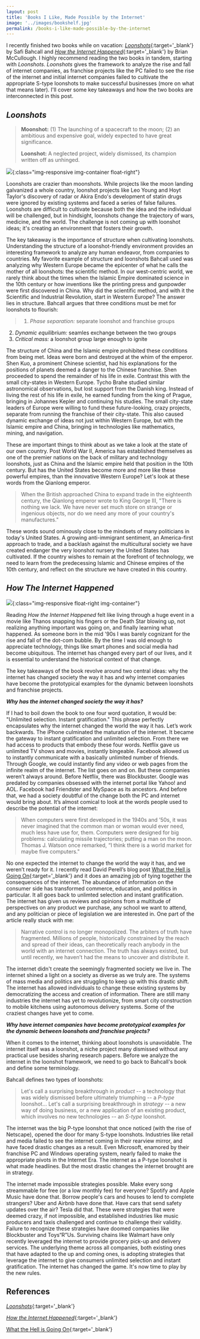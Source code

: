 ```yaml
---
layout: post
title: 'Books I Like, Made Possible by the Internet'
image: '../images/bookshelf.jpg'
permalink: /books-i-like-made-possible-by-the-internet
---
```

I recently finished two books while on vacation: [*Loonshots*](https://www.amazon.com/Loonshots-Nurture-Diseases-Transform-Industries/dp/1250185963/ref=sr_1_2?keywords=loonshots&qid=1556856545&s=gateway&sr=8-2){:target='_blank'} by Safi Bahcall and [*How the Internet Happened*](https://www.amazon.com/s?k=how+the+internet+happened+by+brian+mccullough&crid=2VMKK73BEFR7I&sprefix=how+the+internet%2Caps%2C135&ref=nb_sb_ss_i_1_16){:target='_blank'} by Brian McCullough. I highly recommend reading the two books in tandem, starting with *Loonshots*. *Loonshots* gives the framework to analyze the rise and fall of internet companies, as franchise projects like the PC failed to see the rise of the internet and initial internet companies failed to cultivate the appropriate S-type loonshots to make successful businesses (more on what that means later). I'll cover some key takeaways and how the two books are interconnected in this post.

## *Loonshots*
> **Moonshot:** (1) The launching of a spacecraft to the moon; (2) an ambitious and expensive goal, widely expected to have great significance.
>
> **Loonshot:** A neglected project, widely dismissed, its champion written off as unhinged.

![](/images/loonshots.jpg){:class="img-responsive img-container float-right"}

Loonshots are crazier than moonshots. While projects like the moon landing galvanized a whole country, loonshot projects like Leo Young and Hoyt Taylor's discovery of radar or Akira Endo's development of statin drugs were ignored by existing systems and faced a series of false failures. Loonshots are difficult to cultivate because both the idea and the individual will be challenged, but in hindsight, loonshots change the trajectory of wars, medicine, and the world. The challenge is not coming up with loonshot ideas; it's creating an environment that fosters their growth.

The key takeaway is the importance of structure when cultivating loonshots. Understanding the structure of a loonshot-friendly environment provides an interesting framework to analyze any human endeavor, from companies to countries. My favorite example of structure and loonshots Bahcall used was analyzing why Western Europe became the epicenter of what he calls the mother of all loonshots: the scientific method. In our west-centric world, we rarely think about the times when the Islamic Empire dominated science in the 10th century or how inventions like the printing press and gunpowder were first discovered in China. Why did the scientific method, and with it the Scientific and Industrial Revolution, start in Western Europe? The answer lies in structure. Bahcall argues that three conditions must be met for loonshots to flourish:

> 1. *Phase separation:* separate loonshot and franchise groups
2. *Dynamic equilibrium:* seamles exchange between the two groups
3. *Critical mass:* a loonshot group large enough to ignite

The structure of China and the Islamic empire prohibited these conditions from being met. Ideas were born and destroyed at the whim of the emperor. Shen Kuo, a prominent Chinese scientist, had his explanations for the positions of planets deemed a danger to the Chinese franchise. Shen proceeded to spend the remainder of his life in exile. Contrast this with the small city-states in Western Europe. Tycho Brahe studied similar astronomical observations, but lost support from the Danish king. Instead of living the rest of his life in exile, he earned funding from the king of Prague, bringing in Johannes Kepler and continuing his studies. The small city-state leaders of Europe were willing to fund these future-looking, crazy projects, separate from running the franchise of their city-state. This also caused dynamic exchange of ideas not just within Western Europe, but with the Islamic empire and China, bringing in technologies like mathematics, mining, and navigation.

These are important things to think about as we take a look at the state of our own country. Post World War II, America has established themselves as one of the premier nations on the back of military and technology loonshots, just as China and the Islamic empire held that position in the 10th century. But has the United States become more and more like these powerful empires, than the innovative Western Europe? Let's look at these words from the Qianlong emperor.

> When the British approached China to expand trade in the eighteenth century, the Qianlong emperor wrote to King George III, "There is nothing we lack. We have never set much store on strange or ingenious objects, nor do we need any more of your country's manufactures."

These words sound ominously close to the mindsets of many politicians in today's United States. A growing anti-immigrant sentiment, an America-first approach to trade, and a backlash against the multicultural society we have created endanger the very loonshot nursery the United States has cultivated. If the country wishes to remain at the forefront of technology, we need to learn from the predecessing Islamic and Chinese empires of the 10th century, and reflect on the structure we have created in this country.

## *How The Internet Happened*
![](/images/how_the_internet_happened.jpg){:class="img-responsive float-right img-container"}

Reading *How the Internet Happened* felt like living through a huge event in a movie like Thanos snapping his fingers or the Death Star blowing up, not realizing anything important was going on, and finally learning what happened. As someone born in the mid '90s I was barely cognizant for the rise and fall of the dot-com bubble. By the time I was old enough to appreciate technology, things like smart phones and social media had become ubiquitous. The internet has changed every part of our lives, and it is essential to understand the historical context of that change.

The key takeaways of the book revolve around two central ideas: why the internet has changed society the way it has and why internet companies have become the prototypical examples for the dynamic between loonshots and franchise projects.

***Why has the internet changed society the way it has?***

If I had to boil down the book to one four word quotation, it would be: "Unlimited selection. Instant gratification." This phrase perfectly encapsulates why the internet changed the world the way it has. Let’s work backwards. The iPhone culminated the maturation of the internet. It became the gateway to instant gratification and unlimited selection. From there we had access to products that embody these four words. Netflix gave us unlimited TV shows and movies, instantly bingeable. Facebook allowed us to instantly communicate with a basically unlimited number of friends. Through Google, we could instantly find any video or web pages from the infinite realm of the internet. The list goes on and on. But these companies weren’t always around. Before Netflix, there was Blockbuster. Google was predated by companies obsessed with the internet portal like Yahoo! and AOL. Facebook had Friendster and MySpace as its ancestors. And before that, we had a society doubtful of the change both the PC and internet would bring about. It’s almost comical to look at the words people used to describe the potential of the internet:

> When computers were first developed in the 1940s and ’50s, it was never imagined that the common man or woman would ever need, much less have use for, them. Computers were designed for big problems: calculating missile trajectories; putting a man on the moon. Thomas J. Watson once remarked, “I think there is a world market for maybe five computers."

No one expected the internet to change the world the way it has, and we weren’t ready for it. I recently read David Perell’s blog post [What the Hell is Going On](https://www.perell.com/blog/what-the-hell-is-going-on){:target='_blank'} and it does an amazing job of tying together the consequences of the internet. The abundance of information on the consumer side has transformed commerce, education, and politics in particular. It all goes back to unlimted selection and instant gratification. The internet has given us reviews and opinions from a multitude of perspectives on any product we purchase, any school we want to attend, and any politician or piece of legislation we are interested in. One part of the article really stuck with me:

> Narrative control is no longer monopolized. The arbiters of truth have fragmented. Millions of people, historically constrained by the reach and spread of their ideas, can theoretically reach anybody in the world with an internet connection. The truth has always existed, but until recently, we haven’t had the means to uncover and distribute it.

The internet didn't create the seemingly fragmented society we live in. The internet shined a light on a society as diverse as we truly are. The systems of mass media and politics are struggling to keep up with this drastic shift. The internet has allowed individuals to change these existing systems by democratizing the access and creation of information. There are still many industries the internet has yet to revolutionize, from smart city construction to mobile kitchens using autonomous delivery systems. Some of the craziest changes have yet to come.

***Why have internet companies have become prototypical examples for the dynamic between loonshots and franchise projects?***

When it comes to the internet, thinking about loonshots is unavoidable. The internet itself was a loonshot, a niche project many dismissed without any practical use besides sharing research papers. Before we analyze the internet in the loonshot framework, we need to go back to Bahcall's book and define some terminology.

Bahcall defines two types of loonshots:
> Let's call a surprising breakthrough in *product* -- a technology that was widely dismissed before ultimately triumphing -- a *P-type* loonshot... Let's call a surprising breakthrough in *strategy* -- a new way of doing business, or a new application of an existing product, which involves no new technologies -- an *S-type* loonshot.

The internet was the big P-type loonshot that once noticed (with the rise of Netscape), opened the door for many S-type loonshots. Industries like retail and media failed to see the internet coming in their rearview mirror, and have faced drastic changes as a result. Even Microsoft, enamored by their franchise PC and Windows operating system, nearly failed to make the appropriate pivots in the Internet Era. The internet as a P-type loonshot is what made headlines. But the most drastic changes the internet brought are in strategy.

The internet made impossible strategies possible. Make every song streammable for free (or a low monthly fee) for everyone? Spotify and Apple Music have done that. Borrow people's cars and houses to lend to complete strangers? Uber and Airbnb have done that. Have cars that send safety updates over the air? Tesla did that. These were strategies that were deemed crazy, if not impossible, and established industries like music producers and taxis challenged and continue to challenge their validity. Failure to recognize these strategies have doomed companies like Blockbuster and Toys“R”Us. Surviving chains like Walmart have only recently leveraged the internet to provide grocery pick-up and delivery services. The underlying theme across all companies, both existing ones that have adapted to the up and coming ones, is adopting strategies that leverage the internet to give consumers unlimited selection and instant gratification. The internet has changed the game. It's now time to play by the new rules.

## References

[*Loonshots*](https://www.amazon.com/Loonshots-Nurture-Diseases-Transform-Industries/dp/1250185963/ref=sr_1_2?keywords=loonshots&qid=1556856545&s=gateway&sr=8-2){:target='_blank'}

[*How the Internet Happened*](https://www.amazon.com/s?k=how+the+internet+happened+by+brian+mccullough&crid=2VMKK73BEFR7I&sprefix=how+the+internet%2Caps%2C135&ref=nb_sb_ss_i_1_16){:target='_blank'}

[What the Hell is Going On](https://www.perell.com/blog/what-the-hell-is-going-on){:target='_blank'}
